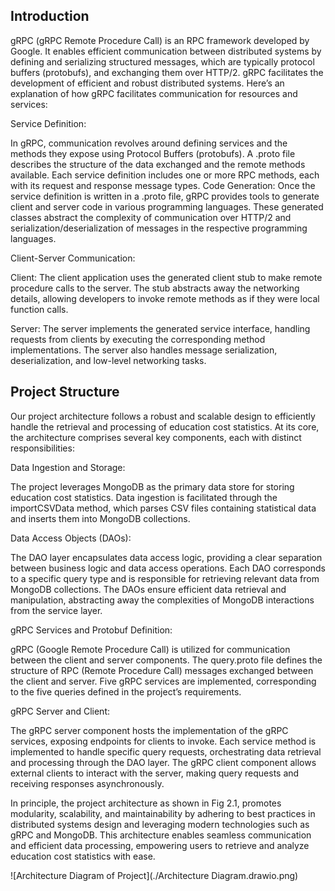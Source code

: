 ## Introduction
gRPC (gRPC Remote Procedure Call) is an RPC framework developed by Google. It enables efficient communication between distributed systems by defining and serializing structured messages, which are typically protocol buffers (protobufs), and exchanging them over HTTP/2. gRPC facilitates the development of efficient and robust distributed systems. Here’s an explanation of how gRPC facilitates communication for resources and services:

Service Definition: 

In gRPC, communication revolves around defining services
and the methods they expose using Protocol Buffers (protobufs). A .proto file describes the structure of the data exchanged and the remote methods available. Each
service definition includes one or more RPC methods, each with its request and response message types.
Code Generation: Once the service definition is written in a .proto file, gRPC
provides tools to generate client and server code in various programming languages.
These generated classes abstract the complexity of communication over HTTP/2 and
serialization/deserialization of messages in the respective programming languages.

Client-Server Communication:

Client: The client application uses the generated client stub to make remote
procedure calls to the server. The stub abstracts away the networking details,
allowing developers to invoke remote methods as if they were local function calls.

Server: The server implements the generated service interface, handling requests from clients by executing the corresponding method implementations.
The server also handles message serialization, deserialization, and low-level networking tasks.

## Project Structure
Our project architecture follows a robust and scalable design to efficiently handle the retrieval and processing of education cost statistics. At its core, the architecture comprises several key components, each with distinct responsibilities: 

Data Ingestion and Storage: 

The project leverages MongoDB as the primary data store for storing education cost statistics. Data ingestion is facilitated through the importCSVData method, which parses CSV files containing statistical data and inserts them into MongoDB collections.

Data Access Objects (DAOs): 

The DAO layer encapsulates data access logic, providing a clear separation between business logic and data access operations. Each DAO corresponds to a specific query type and is responsible for retrieving relevant data from MongoDB collections. The DAOs ensure efficient data retrieval and manipulation, abstracting away the complexities of MongoDB interactions from the service layer. 

gRPC Services and Protobuf Definition: 

gRPC (Google Remote Procedure Call) is utilized for communication between the client and server components. The query.proto file defines the structure of RPC (Remote Procedure Call) messages exchanged between the client and server. Five gRPC services are implemented, corresponding to the five queries defined in the project’s requirements.

gRPC Server and Client: 

The gRPC server component hosts the implementation of the gRPC services, exposing endpoints for clients to invoke. Each service method is implemented to handle specific query requests, orchestrating data retrieval
and processing through the DAO layer. The gRPC client component allows external clients to interact with the server, making query requests and receiving responses asynchronously.

In principle, the project architecture as shown in Fig 2.1, promotes modularity, scalability, and maintainability by adhering to best practices in distributed systems design and leveraging modern technologies such as gRPC and MongoDB. This architecture enables seamless communication and efficient data processing, empowering users to retrieve and analyze education cost statistics with ease.


![Architecture Diagram of Project](./Architecture Diagram.drawio.png)

